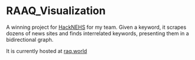 # RAAQ_Visualization
A winning project for [HackNEHS](hacknehs.com) for my team. Given a keyword, it scrapes dozens of news sites and finds interrelated keywords, presenting them in a bidirectional graph.

It is currently hosted at [raq.world](raq.world)
